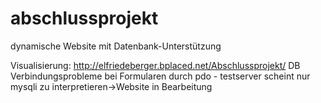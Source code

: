 # abschlussprojekt
dynamische Website mit Datenbank-Unterstützung

Visualisierung: http://elfriedeberger.bplaced.net/Abschlussprojekt/
DB Verbindungsprobleme bei Formularen durch pdo - testserver scheint nur mysqli zu interpretieren->Website in Bearbeitung
